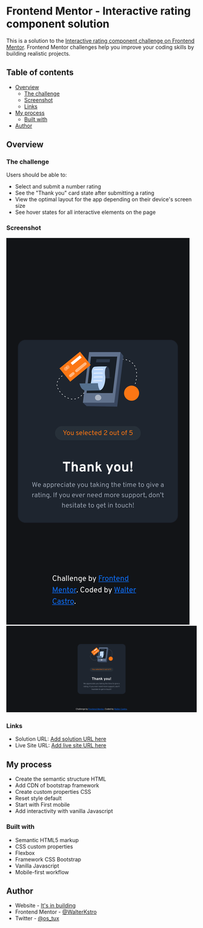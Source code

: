 # Frontend Mentor - Interactive rating component solution

This is a solution to the [Interactive rating component challenge on Frontend Mentor](https://www.frontendmentor.io/challenges/interactive-rating-component-koxpeBUmI). Frontend Mentor challenges help you improve your coding skills by building realistic projects. 

## Table of contents

- [Overview](#overview)
  - [The challenge](#the-challenge)
  - [Screenshot](#screenshot)
  - [Links](#links)
- [My process](#my-process)
  - [Built with](#built-with)
- [Author](#author)

## Overview

### The challenge

Users should be able to:


- Select and submit a number rating
- See the "Thank you" card state after submitting a rating
- View the optimal layout for the app depending on their device's screen size
- See hover states for all interactive elements on the page


### Screenshot
![](./screenshots/mobile.png)
![](./screenshots/desktop.png)



### Links

- Solution URL: [Add solution URL here](https://github.com/WalterKstro/interactive-rating)
- Live Site URL: [Add live site URL here](https://walterkstro.github.io/interactive-rating/)

## My process
- Create the semantic structure HTML
- Add CDN of bootstrap framework
- Create custom properties CSS
- Reset style default
- Start with First mobile
- Add interactivity with vanilla Javascript
### Built with

- Semantic HTML5 markup
- CSS custom properties
- Flexbox
- Framework CSS Bootstrap
- Vanilla Javascript
- Mobile-first workflow
## Author

- Website - [It's in building](https://www.your-site.com)
- Frontend Mentor - [@WalterKstro](https://www.frontendmentor.io/profile/WalterKstro)
- Twitter - [@os_tux](https://twitter.com/os_tux)